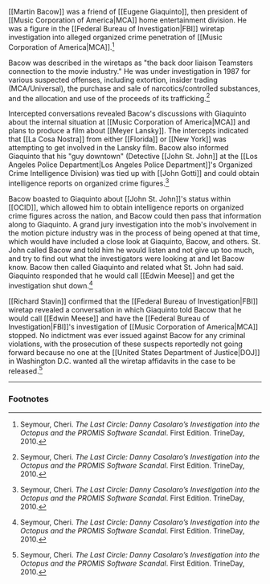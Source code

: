 [[Martin Bacow]] was a friend of [[Eugene Giaquinto]], then president of [[Music Corporation of America|MCA]] home entertainment division. He was a figure in the [[Federal Bureau of Investigation|FBI]] wiretap investigation into alleged organized crime penetration of [[Music Corporation of America|MCA]].[^1]

Bacow was described in the wiretaps as "the back door liaison Teamsters connection to the movie industry." He was under investigation in 1987 for various suspected offenses, including extortion, insider trading (MCA/Universal), the purchase and sale of narcotics/controlled substances, and the allocation and use of the proceeds of its trafficking.[^1]

Intercepted conversations revealed Bacow's discussions with Giaquinto about the internal situation at [[Music Corporation of America|MCA]] and plans to produce a film about [[Meyer Lansky]]. The intercepts indicated that [[La Cosa Nostra]] from either [[Florida]] or [[New York]] was attempting to get involved in the Lansky film. Bacow also informed Giaquinto that his "guy downtown" (Detective [[John St. John]] at the [[Los Angeles Police Department|Los Angeles Police Department]]'s Organized Crime Intelligence Division) was tied up with [[John Gotti]] and could obtain intelligence reports on organized crime figures.[^1]

Bacow boasted to Giaquinto about [[John St. John]]'s status within [[OCID]], which allowed him to obtain intelligence reports on organized crime figures across the nation, and Bacow could then pass that information along to Giaquinto. A grand jury investigation into the mob's involvement in the motion picture industry was in the process of being opened at that time, which would have included a close look at Giaquinto, Bacow, and others. St. John called Bacow and told him he would listen and not give up too much, and try to find out what the investigators were looking at and let Bacow know. Bacow then called Giaquinto and related what St. John had said. Giaquinto responded that he would call [[Edwin Meese]] and get the investigation shut down.[^1]

[[Richard Stavin]] confirmed that the [[Federal Bureau of Investigation|FBI]] wiretap revealed a conversation in which Giaquinto told Bacow that he would call [[Edwin Meese]] and have the [[Federal Bureau of Investigation|FBI]]'s investigation of [[Music Corporation of America|MCA]] stopped. No indictment was ever issued against Bacow for any criminal violations, with the prosecution of these suspects reportedly not going forward because no one at the [[United States Department of Justice|DOJ]] in Washington D.C. wanted all the wiretap affidavits in the case to be released.[^1]

---
### Footnotes

[^1]: Seymour, Cheri. *The Last Circle: Danny Casolaro’s Investigation into the Octopus and the PROMIS Software Scandal*. First Edition. TrineDay, 2010.